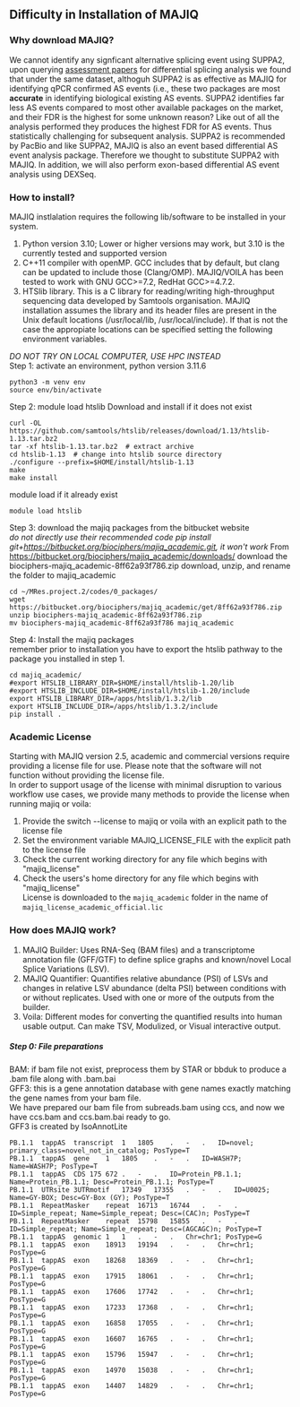 ## Difficulty in Installation of MAJIQ     

### Why download MAJIQ?    
We cannot identify any signficant alternative splicing event using SUPPA2, upon querying [assessment papers](https://academic.oup.com/bib/article/21/6/2052/5648232) for differential splicing analysis we found that under the same dataset, althoguh SUPPA2 is as effective as MAJIQ for identifying qPCR confirmed AS events (i.e., these two packages are most **accurate** in identifying biological existing AS events. SUPPA2 identifies far less AS events compared to most other available packages on the market, and their FDR is the highest for some unknown reason? Like out of all the analysis performed they produces the highest FDR for AS events. Thus statistically challenging for subsequent analysis. SUPPA2 is recommended by PacBio and like SUPPA2, MAJIQ is also an event based differential AS event analysis package. Therefore we thought to substitute SUPPA2 with MAJIQ. In addition, we will also perform exon-based differential AS event analysis using DEXSeq.        

### How to install?     
MAJIQ instlalation requires the following lib/software to be installed in your system.
1. Python version 3.10; Lower or higher versions may work, but 3.10 is the currently tested and supported version        
2. C++11 compiler with openMP. GCC includes that by default, but clang can be updated to include those (Clang/OMP). MAJIQ/VOILA has been tested to work with GNU GCC>=7.2, RedHat GCC>=4.7.2.      
3. HTSlib library. This is a C library for reading/writing high-throughput sequencing data developed by Samtools organisation. MAJIQ installation assumes the library and its header files are present in the Unix default locations (/usr/local/lib, /usr/local/include). If that is not the case the appropiate locations can be specified setting the following environment variables.

*DO NOT TRY ON LOCAL COMPUTER, USE HPC INSTEAD*     
Step 1: activate an environment, python version 3.11.6      
```
python3 -m venv env
source env/bin/activate
```
Step 2: module load htslib 
Download and install if it does not exist    
```
curl -OL https://github.com/samtools/htslib/releases/download/1.13/htslib-1.13.tar.bz2
tar -xf htslib-1.13.tar.bz2  # extract archive
cd htslib-1.13  # change into htslib source directory
./configure --prefix=$HOME/install/htslib-1.13
make
make install
```
module load if it already exist 
```
module load htslib
```
Step 3: download the majiq packages from the bitbucket website    
*do not directly use their recommended code pip install git+https://bitbucket.org/biociphers/majiq_academic.git, it won't work*
From https://bitbucket.org/biociphers/majiq_academic/downloads/ download the biociphers-majiq_academic-8ff62a93f786.zip
download, unzip, and rename the folder to majiq_academic
```
cd ~/MRes.project.2/codes/0_packages/
wget https://bitbucket.org/biociphers/majiq_academic/get/8ff62a93f786.zip
unzip biociphers-majiq_academic-8ff62a93f786.zip
mv biociphers-majiq_academic-8ff62a93f786 majiq_academic
```
Step 4: Install the majiq packages     
remember prior to installation you have to export the htslib pathway to the package you installed in step 1. 
```
cd majiq_academic/
#export HTSLIB_LIBRARY_DIR=$HOME/install/htslib-1.20/lib
#export HTSLIB_INCLUDE_DIR=$HOME/install/htslib-1.20/include
export HTSLIB_LIBRARY_DIR=/apps/htslib/1.3.2/lib
export HTSLIB_INCLUDE_DIR=/apps/htslib/1.3.2/include
pip install .
```

### Academic License 
Starting with MAJIQ version 2.5, academic and commercial versions require providing a license file for use. Please note that the software will not function without providing the license file.            
In order to support usage of the license with minimal disruption to various workflow use cases, we provide many methods to provide the license when running majiq or voila:      
1. Provide the switch --license to majiq or voila with an explicit path to the license file    
2. Set the environment variable MAJIQ_LICENSE_FILE with the explicit path to the license file
3. Check the current working directory for any file which begins with "majiq_license"    
4. Check the users's home directory for any file which begins with "majiq_license"    
License is downloaded to the `majiq_academic` folder in the name of `majiq_license_academic_official.lic`      

### How does MAJIQ work?      
1. MAJIQ Builder: Uses RNA-Seq (BAM files) and a transcriptome annotation file (GFF/GTF) to define splice graphs and known/novel Local Splice Variations (LSV).        
2. MAJIQ Quantifier: Quantifies relative abundance (PSI) of LSVs and changes in relative LSV abundance (delta PSI) between conditions with or without replicates. Used with one or more of the outputs from the builder.        
3. Voila: Different modes for converting the quantified results into human usable output. Can make TSV, Modulized, or Visual interactive output.

##### Step 0: File preparations       
BAM: if bam file not exist, preprocess them by STAR or bbduk to produce a .bam file along with .bam.bai     
GFF3: this is a gene annotation database with gene names exactly matching the gene names from your bam file.       
We have prepared our bam file from subreads.bam using ccs, and now we have ccs.bam and ccs.bam.bai ready to go.    
GFF3 is created by IsoAnnotLite      
```
PB.1.1	tappAS	transcript	1	1805	.	-	.	ID=novel; primary_class=novel_not_in_catalog; PosType=T
PB.1.1	tappAS	gene	1	1805	.	-	.	ID=WASH7P; Name=WASH7P; PosType=T
PB.1.1	tappAS	CDS	175	672	.	-	.	ID=Protein_PB.1.1; Name=Protein_PB.1.1; Desc=Protein_PB.1.1; PosType=T
PB.1.1	UTRsite	3UTRmotif	17349	17355	.	-	.	ID=U0025; Name=GY-BOX; Desc=GY-Box (GY); PosType=T
PB.1.1	RepeatMasker	repeat	16713	16744	.	-	.	ID=Simple_repeat; Name=Simple_repeat; Desc=(CAC)n; PosType=T
PB.1.1	RepeatMasker	repeat	15798	15855	.	-	.	ID=Simple_repeat; Name=Simple_repeat; Desc=(AGCAGC)n; PosType=T
PB.1.1	tappAS	genomic	1	1	.	-	.	Chr=chr1; PosType=G
PB.1.1	tappAS	exon	18913	19194	.	-	.	Chr=chr1; PosType=G
PB.1.1	tappAS	exon	18268	18369	.	-	.	Chr=chr1; PosType=G
PB.1.1	tappAS	exon	17915	18061	.	-	.	Chr=chr1; PosType=G
PB.1.1	tappAS	exon	17606	17742	.	-	.	Chr=chr1; PosType=G
PB.1.1	tappAS	exon	17233	17368	.	-	.	Chr=chr1; PosType=G
PB.1.1	tappAS	exon	16858	17055	.	-	.	Chr=chr1; PosType=G
PB.1.1	tappAS	exon	16607	16765	.	-	.	Chr=chr1; PosType=G
PB.1.1	tappAS	exon	15796	15947	.	-	.	Chr=chr1; PosType=G
PB.1.1	tappAS	exon	14970	15038	.	-	.	Chr=chr1; PosType=G
PB.1.1	tappAS	exon	14407	14829	.	-	.	Chr=chr1; PosType=G
```












